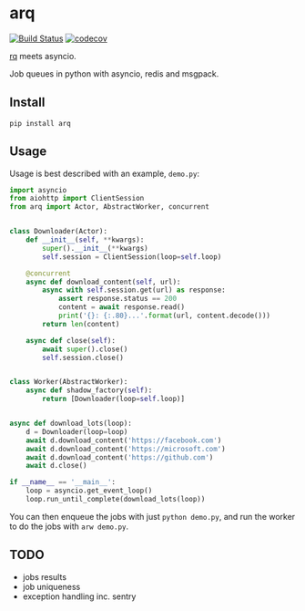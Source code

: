 arq
===

[![Build Status](https://travis-ci.org/samuelcolvin/arq.svg?branch=master)](https://travis-ci.org/samuelcolvin/arq)
[![codecov](https://codecov.io/gh/samuelcolvin/arq/branch/master/graph/badge.svg)](https://codecov.io/gh/samuelcolvin/arq)

[rq](https://github.com/nvie/rq) meets asyncio.

Job queues in python with asyncio, redis and msgpack.

## Install

    pip install arq
    
## Usage

Usage is best described with an example, `demo.py`:

```python
import asyncio
from aiohttp import ClientSession
from arq import Actor, AbstractWorker, concurrent


class Downloader(Actor):
    def __init__(self, **kwargs):
        super().__init__(**kwargs)
        self.session = ClientSession(loop=self.loop)

    @concurrent
    async def download_content(self, url):
        async with self.session.get(url) as response:
            assert response.status == 200
            content = await response.read()
            print('{}: {:.80}...'.format(url, content.decode()))
        return len(content)

    async def close(self):
        await super().close()
        self.session.close()


class Worker(AbstractWorker):
    async def shadow_factory(self):
        return [Downloader(loop=self.loop)]


async def download_lots(loop):
    d = Downloader(loop=loop)
    await d.download_content('https://facebook.com')
    await d.download_content('https://microsoft.com')
    await d.download_content('https://github.com')
    await d.close()

if __name__ == '__main__':
    loop = asyncio.get_event_loop()
    loop.run_until_complete(download_lots(loop))
```

You can then enqueue the jobs with just `python demo.py`, and run
the worker to do the jobs with `arw demo.py`.

## TODO

* jobs results
* job uniqueness
* exception handling inc. sentry
